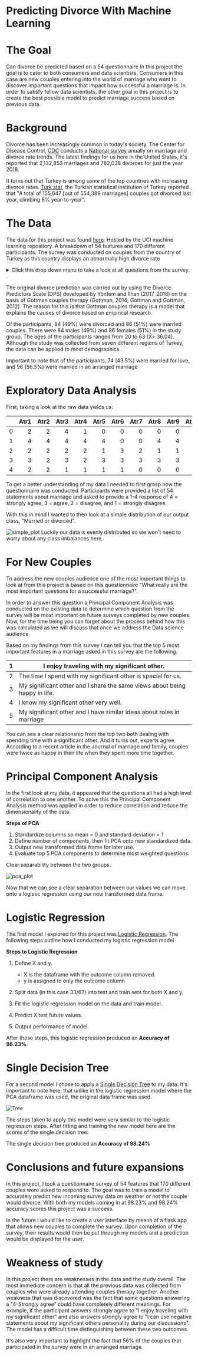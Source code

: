 # Predicting Divorce With Machine Learning

# The Goal
Can divorce be predicted based on a 54 questionnaire In this project the goal is to cater to both consumers and data scientists. Consumers in this case are new couples entering into the world of marriage who want to discover important questions that impact how successful a marriage is. In order to satisfy fellow data scientists, the other goal in this project is to create the best possible model to predict marriage success based on previous data.

# Background

Divorce has been increasingly common in today's society. The Center for Disease Control, [CDC](https://www.cdc.gov/) conducts a [National survey](https://www.cdc.gov/nchs/data/dvs/national-marriage-divorce-rates-00-18.pdf) anually on marriage and divorce rate trends. The latest findings for us here in the United States, it's reported that 2,132,853 marriages and 782,038 divorces for just the year 2018. 

It turns out that Turkey is among some of the top countries with increasing divorce rates. [Turk stat](https://www.tuik.gov.tr/Home/Index), the Turkish statistical institution of Turkey reported that "A total of 155,047 [out of 554,389 marriages] couples got divorced last year, climbing 8% year-to-year". 


# The Data
The data for this project was found [here](http://archive.ics.uci.edu/ml/datasets/Divorce+Predictors+data+set). Hosted by the UCI machine learning repository. A breakdown of 54 features and 170 different participants. The survey was conducted on couples from the country of Turkey as this country displays an abnormally high divorce rate

<details>
  <summary>
    Click this drop down menu to take a look at all questions from the survey.
  </summary>
**Import**  to note here that these questions are a direct Turkish-English translation and are quite loose in their meanings. Upon further reading, each participant in the relationship was asked these questions about their significant other, instead of just the male asked about the wife as it appears.
    <ol>
   <li> When one of our apologies apologizes when our discussions go in a bad direction, the issue does not extend.</li>
    <li> I know we can ignore our differences, even if things get hard sometimes. </li>
   <li> When we need it, we can take our discussions with my wife from the beginning and correct it. </li>
   <li> When I argue with my wife, it will eventually work for me to contact him. </li>
   <li>  The time I spent with my wife is special for us.</li>
   <li> We don’t have time at home as partners. </li>
    <li> We are like two strangers who share the same environment at home rather than family. </li>
    <li> I enjoy our holidays with my wife. </li>
    <li> I enjoy traveling with my wife. </li>
    <li> My wife and most of our goals are common. </li>
    <li> I think that one day in the future, when I look back, I see that my wife and I are in harmony with each other. </li>
    <li> My wife and I have similar values in terms of personal freedom. </li>
    <li> My husband and I have similar entertainment. </li>
    <li> Most of our goals for people (children, friends, etc.) are the same. </li>
    <li>Our dreams of living with my wife are similar and harmonious </li>
    <li> We’re compatible with my wife about what love should be </li>
    <li> We share the same views with my wife about being happy in your life </li>
    <li> My wife and I have similar ideas about how marriage should be </li>
    <li> My wife and I have similar ideas about how roles should be in marriage </li>
    <li> My wife and I have similar values in trust </li>
    <li> I know exactly what my wife likes. </li>
    <li> I know how my wife wants to be taken care of when she’s sick. </li>
    <li> I know my wife’s favorite food. </li>
    <li> I can tell you what kind of stress my wife is facing in her life. </li>
    <li> I have knowledge of my wife’s inner world. </li>
    <li> I know my wife’s basic concerns. </li>
    <li> I know what my wife’s current sources of stress are. </li>
    <li> I know my wife’s hopes and wishes. </li>
    <li> I know my wife very well. </li>
    <li> I know my wife’s friends and their social relationships. </li>
    <li> I feel aggressive when I argue with my wife. </li>
    <li> When discussing with my wife, I usually use expressions such as you always or you never. </li>
    <li> I can use negative statements about my wife’s personality during our discussions. </li>
    <li> I can use offensive expressions during our discussions. </li>
    <li> I can insult our discussions. </li>
    <li> I can be humiliating when we argue. </li>
    <li> My argument with my wife is not calm. </li>
    <li> I hate my wife’s way of bringing it up. </li>
    <li> Fights often occur suddenly. </li>
    <li> We’re just starting a fight before I know what’s going on. </li>
    <li> When I talk to my wife about something, my calm suddenly breaks. </li>
    <li> When I argue with my wife, it only snaps in and I don’t say a word. </li>
    <li> I’m mostly thirsty to calm the environment a little bit. </li>
    <li> Sometimes I think it’s good for me to leave home for a while. </li>
    <li> I’d rather stay silent than argue with my wife. </li>
    <li> Even if I’m right in the argument, I’m thirsty not to upset the other side. </li>
    <li> When I argue with my wife, I remain silent because I am afraid of not being able to control my anger. </li>
    <li> I feel right in our discussions. </li>
    <li> I have nothing to do with what I’ve been accused of. </li>
    <li> I’m not actually the one who’s guilty about what I’m accused of. </li>
    <li> I’m not the one who’s wrong about problems at home. </li>
    <li> I wouldn’t hesitate to tell her about my wife’s inadequacy. </li>
    <li> When I discuss it, I remind her of my wife’s inadequate issues. </li>
    <li> I’m not afraid to tell her about my wife’s incompetence </li>
   </ol>
</details>.




The original  divorce prediction was carried out by using the  Divorce Predictors Scale (DPS) developed by Yöntem and İlhan (2017, 2018) on the basis of Gottman couples therapy (Gottman, 2014; Gottman and Gottman, 2012). The reason
for this is that Gottman couples therapy is a model that explains the causes of divorce based on empirical research. 

Of the participants, 84 (49%) were divorced and 86 (51%) were
married couples. There were 84 males (49%) and 86 females (51%) in the
study group. The ages of the participants ranged from 20 to 63 (X̄= 36.04).
 Although the study was collected from seven different
regions of Turkey, the data can be applied to most demographics.

Important to note that of the participants, 74 (43.5%) were married for love, and 96 (56.5%) were married in an arranged marriage



# Exploratory Data Analysis



First, taking a look at the raw data yields us:

|    |   Atr1 |   Atr2 |   Atr3 |   Atr4 |   Atr5 |   Atr6 |   Atr7 |   Atr8 |   Atr9 |   Atr10 |   Atr11 |   Atr12 |   Atr13 |   Atr14 |   Atr15 |   Atr16 |   Atr17 |   Atr18 |   Atr19 |   Atr20 |   Atr21 |   Atr22 |   Atr23 |   Atr24 |   Atr25 |   Atr26 |   Atr27 |   Atr28 |   Atr29 |   Atr30 |   Atr31 |   Atr32 |   Atr33 |   Atr34 |   Atr35 |   Atr36 |   Atr37 |   Atr38 |   Atr39 |   Atr40 |   Atr41 |   Atr42 |   Atr43 |   Atr44 |   Atr45 |   Atr46 |   Atr47 |   Atr48 |   Atr49 |   Atr50 |   Atr51 |   Atr52 |   Atr53 |   Atr54 |   Class |
|---:|-------:|-------:|-------:|-------:|-------:|-------:|-------:|-------:|-------:|--------:|--------:|--------:|--------:|--------:|--------:|--------:|--------:|--------:|--------:|--------:|--------:|--------:|--------:|--------:|--------:|--------:|--------:|--------:|--------:|--------:|--------:|--------:|--------:|--------:|--------:|--------:|--------:|--------:|--------:|--------:|--------:|--------:|--------:|--------:|--------:|--------:|--------:|--------:|--------:|--------:|--------:|--------:|--------:|--------:|--------:|
|  0 |      2 |      2 |      4 |      1 |      0 |      0 |      0 |      0 |      0 |       0 |       1 |       0 |       1 |       1 |       0 |       1 |       0 |       0 |       0 |       1 |       0 |       0 |       0 |       0 |       0 |       0 |       0 |       0 |       0 |       1 |       1 |       2 |       1 |       2 |       0 |       1 |       2 |       1 |       3 |       3 |       2 |       1 |       1 |       2 |       3 |       2 |       1 |       3 |       3 |       3 |       2 |       3 |       2 |       1 |       1 |
|  1 |      4 |      4 |      4 |      4 |      4 |      0 |      0 |      4 |      4 |       4 |       4 |       3 |       4 |       0 |       4 |       4 |       4 |       4 |       3 |       2 |       1 |       1 |       0 |       2 |       2 |       1 |       2 |       0 |       1 |       1 |       0 |       4 |       2 |       3 |       0 |       2 |       3 |       4 |       2 |       4 |       2 |       2 |       3 |       4 |       2 |       2 |       2 |       3 |       4 |       4 |       4 |       4 |       2 |       2 |       1 |
|  2 |      2 |      2 |      2 |      2 |      1 |      3 |      2 |      1 |      1 |       2 |       3 |       4 |       2 |       3 |       3 |       3 |       3 |       3 |       3 |       2 |       1 |       0 |       1 |       2 |       2 |       2 |       2 |       2 |       3 |       2 |       3 |       3 |       1 |       1 |       1 |       1 |       2 |       1 |       3 |       3 |       3 |       3 |       2 |       3 |       2 |       3 |       2 |       3 |       1 |       1 |       1 |       2 |       2 |       2 |       1 |
|  3 |      3 |      2 |      3 |      2 |      3 |      3 |      3 |      3 |      3 |       3 |       4 |       3 |       3 |       4 |       3 |       3 |       3 |       3 |       3 |       4 |       1 |       1 |       1 |       1 |       2 |       1 |       1 |       1 |       1 |       3 |       2 |       3 |       2 |       2 |       1 |       1 |       3 |       3 |       4 |       4 |       2 |       2 |       3 |       2 |       3 |       2 |       2 |       3 |       3 |       3 |       3 |       2 |       2 |       2 |       1 |
|  4 |      2 |      2 |      1 |      1 |      1 |      1 |      0 |      0 |      0 |       0 |       0 |       1 |       0 |       1 |       1 |       1 |       1 |       1 |       2 |       1 |       1 |       0 |       0 |       0 |       0 |       2 |       1 |       2 |       1 |       1 |       1 |       1 |       1 |       1 |       0 |       0 |       0 |       0 |       2 |       1 |       0 |       2 |       3 |       0 |       2 |       2 |       1 |       2 |       3 |       2 |       2 |       2 |       1 |       0 |       1 |


To get a better understanding of my data I needed to first grasp how the questionnaire was conducted. Participants were provided a list of 54 statements about marriage and asked to provide a 1-4 response of 4 = strongly agree, 3 = agree, 2 = disagree, and 1 = strongly disagree.

With this in mind I wanted to then look at a simple distribution of our output class, "Married or divorced".

![simple_plot](images/count_plot.png)
Luckily our data is evenly distributed so we won't need to worry about any class imbalances here. 


# For New Couples

To address the new couples audience one of the most important things to look at from this project is based on this questionnaire "What really are the most important questions for a successful marriage?". 

In order to answer this question a Principal Component Analysis was conducted on the existing data to determine which question from the survey will be most important on future surveys completed by new couples. Now, for the time being you can forget about the process behind how this was calculated as we will discuss that once we address the Data science audience. 

Based on my findings from this survey I can tell you that the top 5 most important features in a marriage asked in this survey are the following.


| 1 | I enjoy traveling with my significant other.                               |
|---|----------------------------------------------------------------------------|
| 2 | The time I spend with my significant other is special for us.              |
| 3 | My significant other and I share the same views about being happy in life. |
| 4 | I know my significant other very well.                                     |
| 5 | My significant other and I have similar ideas about roles in marriage      |

You can see a clear relationship from the top two both dealing with spending time with a significant other. And it turns out, experts agree. According to a recent article in the Journal of marriage and family, couples were twice as happy in their life when they spent more time together. 

# Principal Component Analysis
In the first look at my data, it appeared that the questions all had a high level of correlation to one another. To solve this the Principal Component Analysis method was applied in order to reduce correlation and reduce the dimensionality of the data.

**Steps of PCA**
1) Standardize columns so mean = 0 and standard deviation = 1
2) Define number of components, then fit PCA onto new standardized data. 
3) Output new transformed data frame for later use.
4) Evaluate top 5 PCA components to determine most weighted questions.

Clear separability between the two groups. 

![pca_plot](images/pca_plot.png)

Now that we can see a clear separation between our values we can move onto a logistic regression using our new transformed data frame.


# Logistic Regression
The first model I explored for this project was [Logistic Regression](https://en.wikipedia.org/wiki/Logistic_regression#:~:text=Logistic%20regression%20is%20a%20statistical,a%20form%20of%20binary%20regression). 
The following steps outline how I conducted my logistic regression model

**Steps to Logistic Regression**
1) Define X and y.
    * X is the dataframe with the outcome column removed.
    * y is assigned to only the outcome column
2) Split data (in this case 33/67) into test and train sets for both X and y.

3) Fit the logistic regression model on the data and train model.
4) Predict X test future values.
5) Output performance of model

After these steps, this logistic regression produced an **Accuracy of 98.23%**.



# Single Decision Tree

For a second model I chose to apply a [Single Decision Tree](https://en.wikipedia.org/wiki/Decision_tree#:~:text=A%20decision%20tree%20is%20a%20flowchart%2Dlike%20structure%20in%20which,taken%20after%20computing%20all%20attributes) to my data. It's important to note here, that unlike in the logistic regression model where the PCA dataframe was used, the original data frame was used.

![Tree](images/tree.png)


The steps taken to apply this model were very similar to the logistic regression steps. After fitting and training the new model here are the scores of the single decision tree:


The single decision tree produced an **Accuracy of 98.24%**


# Conclusions and future expansions
In this project, I took a questionnaire survey of 54 features that 170 different couples were asked to respond to. The goal was to train a model to accurately predict new incoming survey data on weather or not the couple would divorce. With both my models coming in at 98.23% and 98.24% accuracy scores this project was a success. 

In the future I would like to create a user interface by means of a flask app that allows new couples to complete the survey. Upon completion of the survey, their results would then be put through my models and a prediction would be displayed for the user. 


# Weakness of study
In this project there are weaknesses in the data and the study overall. The most immediate concern is that all the previous data was collected from couples who were already attending couples therapy together. Another weakness that was discovered was the fact that some questions answering a "4-Strongly agree" could have completely different meanings. For example, if the participant answers strongly agree to "I enjoy traveling with my significant other" and also answers strongly agree to "I can use negative statements about my significant others personality during our discussions". The model has a difficult time distinguishing between these two outcomes. 

It's also very important to highlight the fact that 56% of the couples that participated in the survey were in an arranged marriage. 